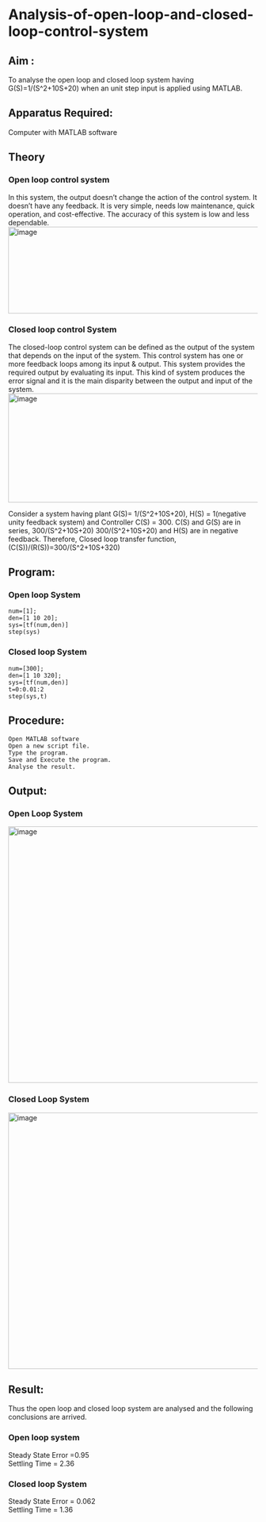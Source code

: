  # Analysis-of-open-loop-and-closed-loop-control-system
## Aim :
  To analyse the open loop and closed loop system having G(S)=1/(S^2+10S+20)  when an unit step input is applied using MATLAB.
## Apparatus Required:
  Computer with MATLAB software
## Theory
  ### Open loop control system
  In this system, the output doesn’t change the action of the control system. It doesn’t have any feedback. It is very simple, needs low maintenance, quick operation, and cost-effective. The accuracy of this system is low and less dependable.
  <img width="652" height="175" alt="image" src="https://github.com/user-attachments/assets/0a9d8129-eb64-40bb-8efd-434edcb2bd5a" />
 ### Closed loop control System
The closed-loop control system can be defined as the output of the system that depends on the input of the system. This control system has one or more feedback loops among its input & output. This system provides the required output by evaluating its input. This kind of system produces the error signal and it is the main disparity between the output and input of the system.
                     <img width="508" height="220" alt="image" src="https://github.com/user-attachments/assets/ad4b9b9e-bf06-4108-a4c0-5320be064b1f" />

Consider a system having plant G(S)=  1/(S^2+10S+20), H(S) = 1(negative unity feedback system) and Controller C(S) = 300.
C(S) and G(S) are in series, 300/(S^2+10S+20)
300/(S^2+10S+20) and H(S) are in negative feedback.
Therefore, Closed loop transfer function, (C(S))/(R(S))=300/(S^2+10S+320)
## Program: 
### Open loop System
```
num=[1];
den=[1 10 20];
sys=[tf(num,den)]
step(sys)
```
	
### Closed loop System
```
num=[300];
den=[1 10 320];
sys=[tf(num,den)]
t=0:0.01:2
step(sys,t)
```

## Procedure:
	Open MATLAB software
	Open a new script file.
	Type the program.
	Save and Execute the program.
	Analyse the result.
## Output:
### Open Loop System
<img width="694" height="517" alt="image" src="https://github.com/user-attachments/assets/658b8f1c-154b-4914-865a-b6f0ea027a17" />


### Closed Loop System
<img width="687" height="517" alt="image" src="https://github.com/user-attachments/assets/742041be-141e-4655-b197-23cb6cf5c7d9" />


## Result:
Thus the open loop and closed loop system are analysed and the following conclusions are arrived.
### Open loop system
Steady State Error =0.95 <br>
Settling Time = 2.36
### Closed loop System
Steady State Error = 0.062 <br>
Settling Time = 1.36





